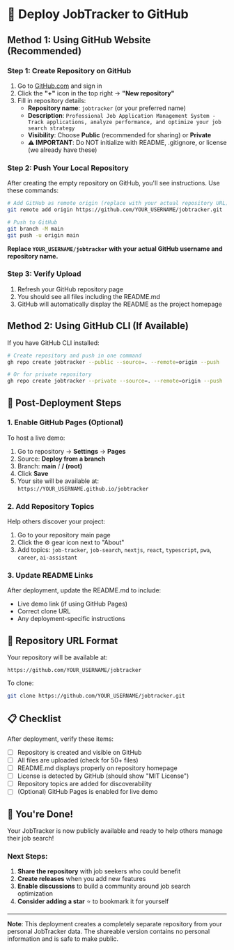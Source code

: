 # 🚀 Deploy JobTracker to GitHub

## Method 1: Using GitHub Website (Recommended)

### Step 1: Create Repository on GitHub
1. Go to [GitHub.com](https://github.com) and sign in
2. Click the **"+"** icon in the top right → **"New repository"**
3. Fill in repository details:
   - **Repository name**: `jobtracker` (or your preferred name)
   - **Description**: `Professional Job Application Management System - Track applications, analyze performance, and optimize your job search strategy`
   - **Visibility**: Choose **Public** (recommended for sharing) or **Private**
   - **⚠️ IMPORTANT**: Do NOT initialize with README, .gitignore, or license (we already have these)

### Step 2: Push Your Local Repository
After creating the empty repository on GitHub, you'll see instructions. Use these commands:

```bash
# Add GitHub as remote origin (replace with your actual repository URL)
git remote add origin https://github.com/YOUR_USERNAME/jobtracker.git

# Push to GitHub
git branch -M main
git push -u origin main
```

**Replace `YOUR_USERNAME/jobtracker` with your actual GitHub username and repository name.**

### Step 3: Verify Upload
1. Refresh your GitHub repository page
2. You should see all files including the README.md
3. GitHub will automatically display the README as the project homepage

## Method 2: Using GitHub CLI (If Available)

If you have GitHub CLI installed:

```bash
# Create repository and push in one command
gh repo create jobtracker --public --source=. --remote=origin --push

# Or for private repository
gh repo create jobtracker --private --source=. --remote=origin --push
```

## 🎯 Post-Deployment Steps

### 1. Enable GitHub Pages (Optional)
To host a live demo:
1. Go to repository → **Settings** → **Pages**
2. Source: **Deploy from a branch**
3. Branch: **main** / **/ (root)**
4. Click **Save**
5. Your site will be available at: `https://YOUR_USERNAME.github.io/jobtracker`

### 2. Add Repository Topics
Help others discover your project:
1. Go to your repository main page
2. Click the ⚙️ gear icon next to "About"
3. Add topics: `job-tracker`, `job-search`, `nextjs`, `react`, `typescript`, `pwa`, `career`, `ai-assistant`

### 3. Update README Links
After deployment, update the README.md to include:
- Live demo link (if using GitHub Pages)
- Correct clone URL
- Any deployment-specific instructions

## 🔗 Repository URL Format

Your repository will be available at:
```
https://github.com/YOUR_USERNAME/jobtracker
```

To clone:
```bash
git clone https://github.com/YOUR_USERNAME/jobtracker.git
```

## 📋 Checklist

After deployment, verify these items:

- [ ] Repository is created and visible on GitHub
- [ ] All files are uploaded (check for 50+ files)
- [ ] README.md displays properly on repository homepage
- [ ] License is detected by GitHub (should show "MIT License")
- [ ] Repository topics are added for discoverability
- [ ] (Optional) GitHub Pages is enabled for live demo

## 🎉 You're Done!

Your JobTracker is now publicly available and ready to help others manage their job search! 

### Next Steps:
1. **Share the repository** with job seekers who could benefit
2. **Create releases** when you add new features
3. **Enable discussions** to build a community around job search optimization
4. **Consider adding a star** ⭐ to bookmark it for yourself

---

**Note**: This deployment creates a completely separate repository from your personal JobTracker data. The shareable version contains no personal information and is safe to make public. 